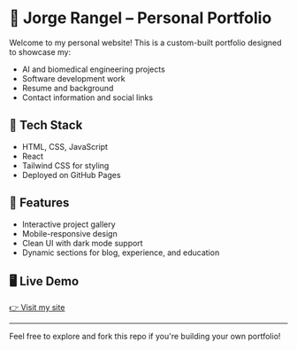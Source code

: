 # 🌟 Jorge Rangel – Personal Portfolio

Welcome to my personal website! This is a custom-built portfolio designed to showcase my:

- AI and biomedical engineering projects
- Software development work
- Resume and background
- Contact information and social links

## 🧰 Tech Stack
- HTML, CSS, JavaScript
- React
- Tailwind CSS for styling
- Deployed on GitHub Pages

## 🚀 Features
- Interactive project gallery
- Mobile-responsive design
- Clean UI with dark mode support
- Dynamic sections for blog, experience, and education

## 🖥️ Live Demo
[👉 Visit my site](https://yourusername.github.io/your-portfolio/)

---

Feel free to explore and fork this repo if you're building your own portfolio!

